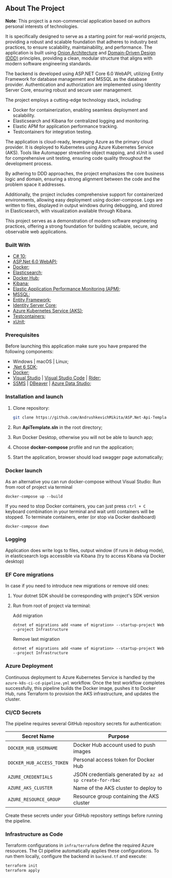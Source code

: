 ## About The Project

**Note**: This project is a non-commercial application based on authors personal interests of technologies.

It is specifically designed to serve as a starting point for real-world projects, providing a robust and scalable foundation that adheres to industry best practices, to ensure scalability, maintainability, and performance. The application is built using [Onion Architecture](https://learn.microsoft.com/en-us/dotnet/architecture/modern-web-apps-azure/common-web-application-architectures) and [Domain-Driven Design (DDD)](https://learn.microsoft.com/en-us/archive/msdn-magazine/2009/february/best-practice-an-introduction-to-domain-driven-design) principles, providing a clean, modular structure that aligns with modern software engineering standards.

The backend is developed using ASP.NET Core 6.0 WebAPI, utilizing Entity Framework for database management and MSSQL as the database provider. Authentication and authorization are implemented using Identity Server Core, ensuring robust and secure user management.

The project employs a cutting-edge technology stack, including:

* Docker for containerization, enabling seamless deployment and scalability.
* Elasticsearch and Kibana for centralized logging and monitoring.
* Elastic APM for application performance tracking.
* Testcontainers for integration testing.

The application is cloud-ready, leveraging Azure as the primary cloud provider. It is deployed to Kubernetes using Azure Kubernetes Service (AKS). Tools like Automapper streamline object mapping, and xUnit is used for comprehensive unit testing, ensuring code quality throughout the development process.

By adhering to DDD approaches, the project emphasizes the core business logic and domain, ensuring a strong alignment between the code and the problem space it addresses.

Additionally, the project includes comprehensive support for containerized environments, allowing easy deployment using docker-compose. Logs are written to files, displayed in output windows during debugging, and stored in Elasticsearch, with visualization available through Kibana.

This project serves as a demonstration of modern software engineering practices, offering a strong foundation for building scalable, secure, and observable web applications.

### Built With

* [C# 10](https://docs.microsoft.com/en-us/dotnet/csharp/whats-new/csharp-10);
* [ASP.Net 6.0 WebAPI](https://docs.microsoft.com/en-us/aspnet/core/release-notes/aspnetcore-6.0?view=aspnetcore-6.0);
* [Docker](https://www.docker.com/);
* [Elasticsearch](https://www.elastic.co/elasticsearch);
* [Docker Hub](https://hub.docker.com/);
* [Kibana](https://www.elastic.co/kibana);
* [Elastic Application Performance Monitoring (APM)](https://www.elastic.co/observability/application-performance-monitoring);
* [MSSQL](https://www.microsoft.com/en-us/sql-server/sql-server-2017?rtc=1);
* [Entity Framework](https://entityframeworkcore.com);
* [Identity Server Core](https://learn.microsoft.com/en-us/aspnet/core/security/authentication/identity?view=aspnetcore-6.0);
* [Azure Kubernetes Service (AKS)](https://azure.microsoft.com/en-us/services/kubernetes-service/);
* [Testcontainers](https://testcontainers.com/);
* [xUnit](https://xunit.net/);

### Prerequisites

Before launching this application make sure you have prepared the following components:

* Windows | macOS | Linux;
* [.Net 6 SDK](https://dotnet.microsoft.com/en-us/download/dotnet/6.0);
* [Docker](https://www.docker.com);
* [Visual Studio](https://visualstudio.microsoft.com/) | [Visual Studio Code](https://code.visualstudio.com/) | [Rider](https://www.jetbrains.com/rider/);
* [SSMS](https://docs.microsoft.com/en-us/sql/ssms/download-sql-server-management-studio-ssms?view=sql-server-ver15) | [DBeaver](https://dbeaver.io/) | [Azure Data Studio]("https://azure.microsoft.com/en-us/products/data-studio");

### Installation and launch

1. Clone repository:

   ```sh
   git clone https://github.com/AndrushkevichMikita/ASP.Net-Api-Template.git
   ```

2. Run **ApiTemplate.sln** in the root directory;
3. Run Docker Desktop, otherwise you will not be able to launch app;
4. Choose **docker-compose** profile and run the application;
5. Start the application, browser should load swagger page automatically;

### Docker launch

As an alternative you can run docker-compose without Visual Studio:
    Run from root of project via terminal

    docker-compose up --build
If you need to stop Docker containers, you can just press `ctrl + C` keyboard combination in your terminal and wait until containers will be stopped.
    To terminate containers, enter (or stop via Docker dashboard)

    docker-compose down

### Logging

Application does write logs to files, output window (if runs in debug mode), in elasticsearch logs accessible via Kibana (try to access Kibana via Docker desktop)

### EF Core migrations

In case if you need to introduce new migrations or remove old ones:

1. Your dotnet SDK should be corresponding with project's SDK version
2. Run from root of project via terminal:

    Add migration

    ```
    dotnet ef migrations add <name of migration> --startup-project Web --project Infrastructure
    ```

    Remove last migration

    ```
    dotnet ef migrations add <name of migration> --startup-project Web --project Infrastructure
    ```

### Azure Deployment

Continuous deployment to Azure Kubernetes Service is handled by the `azure-k8s-ci-cd-pipeline.yml` workflow. Once the test workflow completes successfully, this pipeline builds the Docker image, pushes it to Docker Hub, runs Terraform to provision the AKS infrastructure, and updates the cluster.

### CI/CD Secrets

The pipeline requires several GitHub repository secrets for authentication:

| Secret Name | Purpose |
|-------------|---------|
| `DOCKER_HUB_USERNAME` | Docker Hub account used to push images |
| `DOCKER_HUB_ACCESS_TOKEN` | Personal access token for Docker Hub |
| `AZURE_CREDENTIALS` | JSON credentials generated by `az ad sp create-for-rbac` |
| `AZURE_AKS_CLUSTER` | Name of the AKS cluster to deploy to |
| `AZURE_RESOURCE_GROUP` | Resource group containing the AKS cluster |

Create these secrets under your GitHub repository settings before running the pipeline.

### Infrastructure as Code

Terraform configurations in `infra/terraform` define the required Azure resources. The CI pipeline automatically applies these configurations. To run them locally, configure the backend in `backend.tf` and execute:

```bash
terraform init
terraform apply
```


